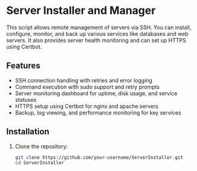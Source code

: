# Server Installer and Manager

This script allows remote management of servers via SSH. You can install, configure, monitor, and back up various services like databases and web servers. It also provides server health monitoring and can set up HTTPS using Certbot.

## Features
- SSH connection handling with retries and error logging
- Command execution with sudo support and retry prompts
- Server monitoring dashboard for uptime, disk usage, and service statuses
- HTTPS setup using Certbot for nginx and apache servers
- Backup, log viewing, and performance monitoring for key services

## Installation

1. Clone the repository:
   ```bash
   git clone https://github.com/your-username/ServerInstaller.git
   cd ServerInstaller
